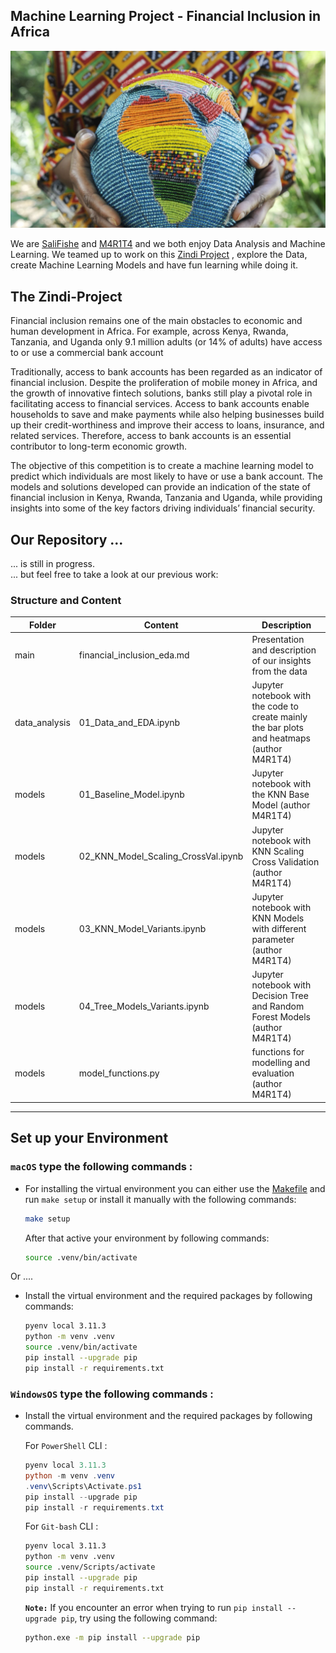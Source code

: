 ## Machine Learning Project - Financial Inclusion in Africa

![](/plots_and_pictures/africa_symbol_big.png)

We are [SaliFishe](https://github.com/SaliFishe) and 
[M4R1T4](https://github.com/M4R1T4) and we both enjoy Data Analysis and Machine Learning. We teamed up to work on this [Zindi Project](https://zindi.africa/competitions/financial-inclusion-in-africa) , explore  the Data, create Machine Learning Models and have fun learning while doing it. 



## The Zindi-Project

Financial inclusion remains one of the main obstacles to economic and human development in Africa. For example, across Kenya, Rwanda, Tanzania, and Uganda only 9.1 million adults (or 14% of adults) have access to or use a commercial bank account

Traditionally, access to bank accounts has been regarded as an indicator of financial inclusion. Despite the proliferation of mobile money in Africa, and the growth of innovative fintech solutions, banks still play a pivotal role in facilitating access to financial services. Access to bank accounts enable households to save and make payments while also helping businesses build up their credit-worthiness and improve their access to loans, insurance, and related services. Therefore, access to bank accounts is an essential contributor to long-term economic growth.

The objective of this competition is to create a machine learning model to predict which individuals are most likely to have or use a bank account. The models and solutions developed can provide an indication of the state of financial inclusion in Kenya, Rwanda, Tanzania and Uganda, while providing insights into some of the key factors driving individuals’ financial security.

## Our Repository ...

... is still in progress.  
... but feel free to take a look at our previous work:

### Structure and Content

| Folder| Content| Description|
|---|---|---|
| main| financial_inclusion_eda.md | Presentation and description of our insights from the data |
|data_analysis| 01_Data_and_EDA.ipynb | Jupyter notebook with the code to create mainly the bar plots and heatmaps (author M4R1T4)|
|models|01_Baseline_Model.ipynb| Jupyter notebook with the KNN Base Model (author M4R1T4)|
|models|02_KNN_Model_Scaling_CrossVal.ipynb| Jupyter notebook with KNN Scaling Cross Validation (author M4R1T4)|
|models|03_KNN_Model_Variants.ipynb| Jupyter notebook with KNN Models with different parameter (author M4R1T4)|
|models|04_Tree_Models_Variants.ipynb| Jupyter notebook with Decision Tree and Random Forest Models (author M4R1T4)|
|models| model_functions.py| functions for modelling and evaluation (author M4R1T4)|
---

## Set up your Environment



### **`macOS`** type the following commands : 

- For installing the virtual environment you can either use the [Makefile](Makefile) and run `make setup` or install it manually with the following commands:

     ```BASH
    make setup
    ```
    After that active your environment by following commands:
    ```BASH
    source .venv/bin/activate
    ```
Or ....
- Install the virtual environment and the required packages by following commands:

    ```BASH
    pyenv local 3.11.3
    python -m venv .venv
    source .venv/bin/activate
    pip install --upgrade pip
    pip install -r requirements.txt
    ```
    
### **`WindowsOS`** type the following commands :

- Install the virtual environment and the required packages by following commands.

   For `PowerShell` CLI :

    ```PowerShell
    pyenv local 3.11.3
    python -m venv .venv
    .venv\Scripts\Activate.ps1
    pip install --upgrade pip
    pip install -r requirements.txt
    ```

    For `Git-bash` CLI :
  
    ```BASH
    pyenv local 3.11.3
    python -m venv .venv
    source .venv/Scripts/activate
    pip install --upgrade pip
    pip install -r requirements.txt
    ```

    **`Note:`**
    If you encounter an error when trying to run `pip install --upgrade pip`, try using the following command:
    ```Bash
    python.exe -m pip install --upgrade pip
    ```
